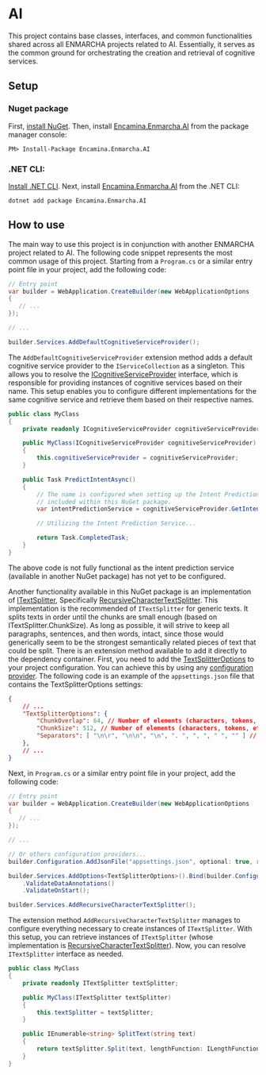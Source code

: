 ﻿# AI

This project contains base classes, interfaces, and common functionalities shared across all ENMARCHA projects related to AI. Essentially, it serves as the common ground for orchestrating the creation and retrieval of cognitive services.

## Setup

### Nuget package

First, [install NuGet](http://docs.nuget.org/docs/start-here/installing-nuget). Then, install [Encamina.Enmarcha.AI](ToDo:NugetUrl) from the package manager console:

    PM> Install-Package Encamina.Enmarcha.AI

### .NET CLI:

[Install .NET CLI](https://learn.microsoft.com/en-us/dotnet/core/tools/). Next, install [Encamina.Enmarcha.AI](ToDo:NugetUrl) from the .NET CLI:

    dotnet add package Encamina.Enmarcha.AI

## How to use
The main way to use this project is in conjunction with another ENMARCHA project related to AI. The following code snippet represents the most common usage of this project. Starting from a `Program.cs` or a similar entry point file in your project, add the following code:

```csharp
// Entry point
var builder = WebApplication.CreateBuilder(new WebApplicationOptions
{
   // ...
});

// ...

builder.Services.AddDefaultCognitiveServiceProvider();
```

The `AddDefaultCognitiveServiceProvider` extension method adds a default cognitive service provider to the `IServiceCollection` as a singleton. This allows you to resolve the [ICognitiveServiceProvider](./ICognitiveServiceProvider.cs) interface, which is responsible for providing instances of cognitive services based on their name. This setup enables you to configure different implementations for the same cognitive service and retrieve them based on their respective names.

```csharp
public class MyClass
{
    private readonly ICognitiveServiceProvider cognitiveServiceProvider;

    public MyClass(ICognitiveServiceProvider cognitiveServiceProvider)
    {
        this.cognitiveServiceProvider = cognitiveServiceProvider;
    }

    public Task PredictIntentAsync()
    {
        // The name is configured when setting up the Intent Prediction service. This service is not
        // included within this NuGet package.
        var intentPredictionService = cognitiveServiceProvider.GetIntentPredictionService("NAME_OF_INTENT_PREDICTION_SERVICE");

        // Utilizing the Intent Prediction Service...

        return Task.CompletedTask;
    }
}
```
The above code is not fully functional as the intent prediction service (available in another NuGet package) has not yet to be configured.

Another functionality available in this NuGet package is an implementation of [ITextSplitter](../Encamina.Enmarcha.AI.Abstractions/ITextSplitter.cs), Specifically [RecursiveCharacterTextSplitter](./TextSplitters/RecursiveCharacterTextSplitter.cs). This implementation is the recommended of `ITextSplitter` for generic texts. It splits texts in order until the chunks are small enough (based on ITextSplitter.ChunkSize). As long as possible, it will strive to keep all paragraphs, sentences, and then words, intact, since those would generically seem to be the strongest semantically related pieces of text that could be split. There is an extension method available to add it directly to the dependency container. First, you need to add the [TextSplitterOptions](../Encamina.Enmarcha.AI.Abstractions/TextSplitterOptions.cs) to your project configuration. You can achieve this by using any [configuration provider](https://learn.microsoft.com/en-us/dotnet/core/extensions/configuration). The following code is an example of the `appsettings.json` file that contains the TextSplitterOptions settings:

```json
{
    // ...
    "TextSplitterOptions": {
        "ChunkOverlap": 64, // Number of elements (characters, tokens, etc.) overlapping between chunks
        "ChunkSize": 512, // Number of elements (characters, tokens, etc.) in each chunk.
        "Separators": [ "\n\r", "\n\n", "\n", ". ", ", ", " ", "" ] // Collection of separator characters to use when splitting the text and creating chunks
    },
    // ...
}
```

Next, in `Program.cs` or a similar entry point file in your project, add the following code:

```csharp
// Entry point
var builder = WebApplication.CreateBuilder(new WebApplicationOptions
{
   // ...
});

// ...

// Or others configuration providers...
builder.Configuration.AddJsonFile("appsettings.json", optional: true, reloadOnChange: true);

builder.Services.AddOptions<TextSplitterOptions>().Bind(builder.Configuration.GetSection(nameof(TextSplitterOptions)))
    .ValidateDataAnnotations()
    .ValidateOnStart();

builder.Services.AddRecursiveCharacterTextSplitter();
```

The extension method `AddRecursiveCharacterTextSplitter` manages to configure everything necessary to create instances of `ITextSplitter`. With this setup, you can retrieve instances of `ITextSplitter` (whose implementation is [RecursiveCharacterTextSplitter](./TextSplitters/RecursiveCharacterTextSplitter.cs)). Now, you can resolve `ITextSplitter` interface as needed.

```csharp
public class MyClass
{
    private readonly ITextSplitter textSplitter;

    public MyClass(ITextSplitter textSplitter)
    {
        this.textSplitter = textSplitter;
    }

    public IEnumerable<string> SplitText(string text)
    {        
        return textSplitter.Split(text, lengthFunction: ILengthFunctions.LengthByCharacterCount);
    }
}
```
